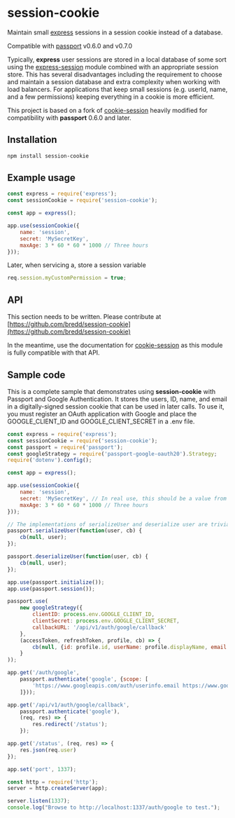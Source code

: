 # session-cookie

Maintain small [express](https://expressjs.com/) sessions in a session cookie instead of a database.

Compatible with [passport](https://www.npmjs.com/package/passport) v0.6.0 and v0.7.0

Typically, **express** user sessions are stored in a local database of some sort using the [express-session](https://www.npmjs.com/package/express-session) module combined with an appropriate session store. This has several disadvantages including the requirement to choose and maintain a session database and extra complexity when working with load balancers. For applications that keep small sessions (e.g. userId, name, and a few permissions) keeping everything in a cookie is more efficient.

This project is based on a fork of [cookie-session](https://github.com/expressjs/cookie-session) heavily modified for compatibility with **passport** 0.6.0 and later.

## Installation

```sh
npm install session-cookie
```

## Example usage

```js
const express = require('express');
const sessionCookie = require('session-cookie');

const app = express();

app.use(sessionCookie({
    name: 'session',
    secret: 'MySecretKey',
    maxAge: 3 * 60 * 60 * 1000 // Three hours
}));
```


Later, when servicing a, store a session variable
```js
req.session.myCustomPermission = true;
```

## API

This section needs to be written. Please contribute at [https://github.com/bredd/session-cookie](https://github.com/bredd/session-cookie)

In the meantime, use the documentation for [cookie-session](https://www.npmjs.com/package/cookie-session) as this module is fully compatible with that API.

## Sample code

This is a complete sample that demonstrates using **session-cookie** with Passport and Google Authentication. It stores the users, ID, name, and email in a digitally-signed session cookie that can be used in later calls. To use it, you must register an OAuth application with Google and place the GOOGLE_CLIENT_ID and GOOGLE_CLIENT_SECRET in a .env file.

```js
const express = require('express');
const sessionCookie = require('session-cookie');
const passport = require('passport');
const googleStrategy = require('passport-google-oauth20').Strategy;
require('dotenv').config();

const app = express();

app.use(sessionCookie({
    name: 'session',
    secret: 'MySecretKey', // In real use, this should be a value from the .env configuration
    maxAge: 3 * 60 * 60 * 1000 // Three hours
}));

// The implementations of serializeUser and deserialize user are trivial when no database is involved.
passport.serializeUser(function(user, cb) {
    cb(null, user);
});

passport.deserializeUser(function(user, cb) {
    cb(null, user);
});

app.use(passport.initialize());
app.use(passport.session());

passport.use(
    new googleStrategy({
        clientID: process.env.GOOGLE_CLIENT_ID,
        clientSecret: process.env.GOOGLE_CLIENT_SECRET,
        callbackURL: '/api/v1/auth/google/callback'
    },
    (accessToken, refreshToken, profile, cb) => {
        cb(null, {id: profile.id, userName: profile.displayName, email: profile.emails[0].value});
    }
));

app.get('/auth/google',
    passport.authenticate('google', {scope: [
        'https://www.googleapis.com/auth/userinfo.email https://www.googleapis.com/auth/userinfo.profile'
    ]}));

app.get('/api/v1/auth/google/callback',
    passport.authenticate('google'),
    (req, res) => {
        res.redirect('/status');
    });

app.get('/status', (req, res) => {
    res.json(req.user)
});

app.set('port', 1337);

const http = require('http');
server = http.createServer(app);

server.listen(1337);
console.log("Browse to http://localhost:1337/auth/google to test.");
```

